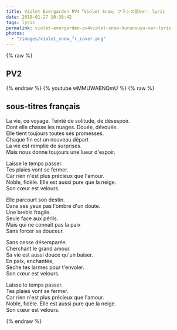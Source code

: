 ```yaml
---
title: Violet Evergarden PV4「Violet Snow」フランス語Ver. lyric
date: 2018-01-27 10:38:42
tags: lyric
permalink: violet-evergarden-pv4violet-snow-huransuyu-ver-lyric
photos:
  - "/images/violet_snow_fr_cover.png"
---
```


{% raw %}
<h2>PV2</h2>
{% endraw %}
{% youtube wMMUWABNQmU %}
{% raw %}
<h2>sous-titres français</h2>
<p>La vie, ce voyage. Teinté de solitude, de désespoir.<br>
Dont elle chasse les nuages. Douée, dévouée.<br>
Elle tient toujours toutes ses promesses.<br>
Chaque fin est un nouveau départ <br>
La vie est remplie de surprises.<br>
Mais nous donne toujours une lueur d'espoir.<br></p>
<p>Laisse le temps passer.<br>
Tes plaies vont se fermer.<br> 
Car rien n'est plus précieux que l'amour.<br>
Noble, fidèle. Elle est aussi pure que la neige.<br> 
Son cœur est velours.<br></p>
<p>Elle parcourt son destin.<br>
Dans ses yeux pas l'ombre d'un doute.<br>
Une brebis fragile.<br>
Seule face aux périls.<br>
Mais qui ne connaît pas la paix<br>
Sans forcer sa douceur.<br></p>
<p>Sans cesse désemparée.<br>
Cherchant le grand amour.<br>
Sa vie est aussi douce qu'un baiser.<br>
En paix, enchantée,<br>
Sèche tes larmes pour t'envoler.<br>
Son cœur est velours.<br></p>
<p>Laisse le temps passer.<br>
Tes plaies vont se fermer.<br> 
Car rien n'est plus précieux que l'amour.<br>
Noble, fidèle. Elle est aussi pure que la neige.<br> 
Son cœur est velours.<br></p>
    </article>
{% endraw %}